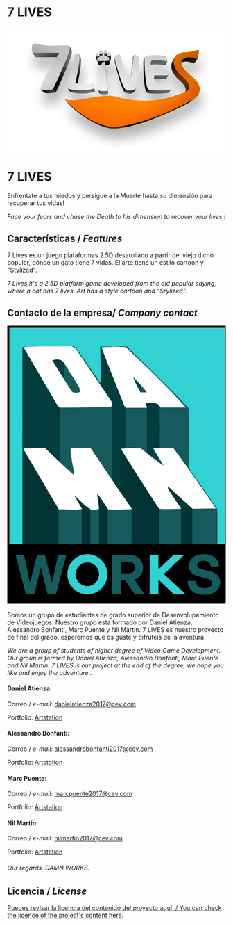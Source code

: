 # 7 LIVES
![](https://github.com/Nil05Barney/7-LIVES---FINAL-PROJECT/blob/master/WikiResources/7%20lives.png)

# **7 LIVES** 

Enfrentate a tus miedos y persigue a la Muerte hasta su dimensión para recuperar tus vidas!

_Face your fears and chase the Death to his dimension to recover your lives !_

## Características / _Features_

7 Lives es un juego plataformas 2.5D desarollado a partir del viejo dicho popular, dónde un gato tiene 7 vidas. El arte tiene un estilo cartoon y "Stylized".

_7 Lives it's a 2.5D platform game developed from the old popular saying, where a cat has 7 lives. Art has a style cartoon and "Srylized"._ 


## Contacto de la empresa/ _Company contact_


![](https://github.com/Nil05Barney/7-LIVES---FINAL-PROJECT/blob/master/WikiResources/logo.png)

Somos un grupo de estudiantes de grado superior de Desenvolupamiento de Videojuegos. Nuestro grupo esta formado por Daniel Atienza, Alessandro Bonfanti, Marc Puente y Nil Martín. 7 LIVES es nuestro proyecto de final del grado, esperemos que os guste y difruteis de la aventura.

_We are a group of students of higher degree of Video Game Development. Our group is formed by Daniel Atienza, Alessandro Bonfanti, Marc Puente and Nil Martín. 7 LIVES is our project at the end of the degree, we hope you like and enjoy the adventure.._


#### Daniel Atienza:

Correo / _e-mail_: danielatienza2017@cev.com

Portfolio: [Artstation ](https://www.artstation.com/atiendani)

#### Alessandro Bonfanti:

Correo / _e-mail_: alessandrobonfanti2017@cev.com

Portfolio: [Artstation ](https://www.artstation.com/sandr0)

#### Marc Puente:

Correo / _e-mail_: marcpuente2017@cev.com

Portfolio: [Artstation ](https://www.artstation.com/lasaraz)

#### Nil Martín:

Correo / _e-mail_: nilmartin2017@cev.com

Portfolio: [Artstation ](https://www.artstation.com/nil05barney)


###### *Our regards, DAMN WORKS.*


## Licencia / _License_

[Puedes revisar la licencia del contenido del proyecto aquí. / You can check the licence of the project's content here.]()
